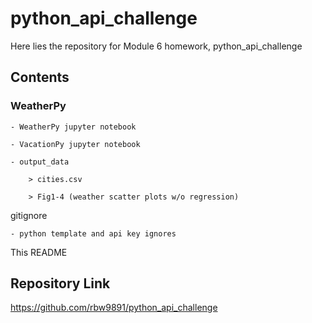 # python_api_challenge

Here lies the repository for Module 6 homework, python_api_challenge

## Contents

### WeatherPy

    - WeatherPy jupyter notebook

    - VacationPy jupyter notebook

    - output_data

        > cities.csv

        > Fig1-4 (weather scatter plots w/o regression)

gitignore

    - python template and api key ignores

This README

## Repository Link

https://github.com/rbw9891/python_api_challenge